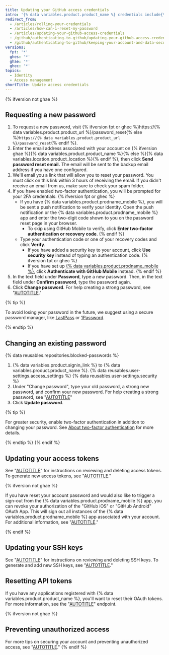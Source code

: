 ```yaml
---
title: Updating your GitHub access credentials
intro: '{% data variables.product.product_name %} credentials include{% ifversion not ghae %} not only your password, but also{% endif %} the access tokens, SSH keys, and application API tokens you use to communicate with {% data variables.product.product_name %}. Should you have the need, you can reset all of these access credentials yourself.'
redirect_from:
  - /articles/rolling-your-credentials
  - /articles/how-can-i-reset-my-password
  - /articles/updating-your-github-access-credentials
  - /github/authenticating-to-github/updating-your-github-access-credentials
  - /github/authenticating-to-github/keeping-your-account-and-data-secure/updating-your-github-access-credentials
versions:
  fpt: '*'
  ghes: '*'
  ghae: '*'
  ghec: '*'
topics:
  - Identity
  - Access management
shortTitle: Update access credentials
---
```

{% ifversion not ghae %}
## Requesting a new password

1. To request a new password, visit {% ifversion fpt or ghec %}https://{% data variables.product.product_url %}/password_reset{% else %}`https://{% data variables.product.product_url %}/password_reset`{% endif %}.
1. Enter the email address associated with your account on {% ifversion ghae %}{% data variables.product.product_name %}{% else %}{% data variables.location.product_location %}{% endif %}, then click **Send password reset email.** The email will be sent to the backup email address if you have one configured.
1. We'll email you a link that will allow you to reset your password. You must click on this link within 3 hours of receiving the email. If you didn't receive an email from us, make sure to check your spam folder.
1. If you have enabled two-factor authentication, you will be prompted for your 2FA credentials:
{% ifversion fpt or ghec %}
   - If you have {% data variables.product.prodname_mobile %}, you will be sent a push notification to verify your identity. Open the push notification or the {% data variables.product.prodname_mobile %} app and enter the two-digit code shown to you on the password reset page in your browser.
      - To skip using GitHub Mobile to verify, click **Enter two-factor authentication or recovery code**.
{% endif %}
   - Type your authentication code or one of your recovery codes and click **Verify**.
     - If you have added a security key to your account, click **Use security key** instead of typing an authentication code.
     {% ifversion fpt or ghec %}
     - If you have set up [{% data variables.product.prodname_mobile %}](https://github.com/mobile), click **Authenticate with GitHub Mobile** instead.
     {% endif %}
1. In the text field under **Password**, type a new password. Then, in the text field under **Confirm password**, type the password again.
1. Click **Change password**. For help creating a strong password, see "[AUTOTITLE](/authentication/keeping-your-account-and-data-secure/creating-a-strong-password)."

{% tip %}

To avoid losing your password in the future, we suggest using a secure password manager, like [LastPass](https://lastpass.com/) or [1Password](https://1password.com/).

{% endtip %}

## Changing an existing password

{% data reusables.repositories.blocked-passwords %}

1. {% data variables.product.signin_link %} to {% data variables.product.product_name %}.
{% data reusables.user-settings.access_settings %}
{% data reusables.user-settings.security %}
1. Under "Change password", type your old password, a strong new password, and confirm your new password. For help creating a strong password, see "[AUTOTITLE](/authentication/keeping-your-account-and-data-secure/creating-a-strong-password)"
1. Click **Update password**.

{% tip %}

For greater security, enable two-factor authentication in addition to changing your password. See [About two-factor authentication](/authentication/securing-your-account-with-two-factor-authentication-2fa/about-two-factor-authentication) for more details.

{% endtip %}
{% endif %}
## Updating your access tokens

See "[AUTOTITLE](/apps/using-github-apps/reviewing-your-authorized-integrations)" for instructions on reviewing and deleting access tokens. To generate new access tokens, see "[AUTOTITLE](/authentication/keeping-your-account-and-data-secure/creating-a-personal-access-token)."

{% ifversion not ghae %}

If you have reset your account password and would also like to trigger a sign-out from the {% data variables.product.prodname_mobile %} app, you can revoke your authorization of the "GitHub iOS" or "GitHub Android" OAuth App. This will sign out all instances of the {% data variables.product.prodname_mobile %} app associated with your account. For additional information, see "[AUTOTITLE](/apps/using-github-apps/reviewing-your-authorized-integrations)."

{% endif %}

## Updating your SSH keys

See "[AUTOTITLE](/authentication/keeping-your-account-and-data-secure/reviewing-your-ssh-keys)" for instructions on reviewing and deleting SSH keys. To generate and add new SSH keys, see "[AUTOTITLE](/authentication/connecting-to-github-with-ssh)."

## Resetting API tokens

If you have any applications registered with {% data variables.product.product_name %}, you'll want to reset their OAuth tokens. For more information, see the "[AUTOTITLE](/rest/apps#reset-an-authorization)" endpoint.

{% ifversion not ghae %}
## Preventing unauthorized access

For more tips on securing your account and preventing unauthorized access, see "[AUTOTITLE](/authentication/keeping-your-account-and-data-secure/preventing-unauthorized-access)."
{% endif %}
